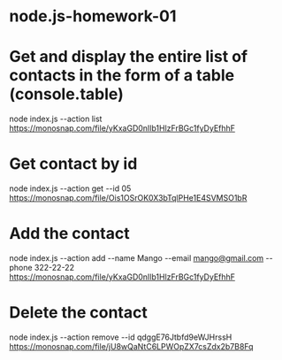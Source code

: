 # node.js-homework-01

# Get and display the entire list of contacts in the form of a table (console.table)
node index.js --action list
https://monosnap.com/file/yKxaGD0nIlb1HlzFrBGc1fyDyEfhhF

# Get contact by id
node index.js --action get --id 05
https://monosnap.com/file/Ois1OSrOK0X3bTqlPHe1E4SVMSO1bR

# Add the contact
node index.js --action add --name Mango --email mango@gmail.com --phone 322-22-22
https://monosnap.com/file/yKxaGD0nIlb1HlzFrBGc1fyDyEfhhF

# Delete the contact
node index.js --action remove --id qdggE76Jtbfd9eWJHrssH
https://monosnap.com/file/jU8wQaNtC6LPWOpZX7csZdx2b7B8Fq